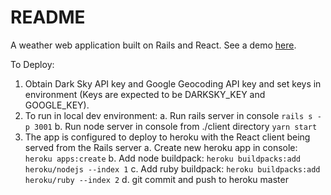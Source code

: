 # README

A weather web application built on Rails and React. See a demo [here](https://skycast-seattle.herokuapp.com/).

To Deploy:

1. Obtain Dark Sky API key and Google Geocoding API key and set keys in environment (Keys are expected to be DARKSKY_KEY and GOOGLE_KEY).
2. To run in local dev environment:
  a. Run rails server in console `rails s -p 3001`
  b. Run node server in console from ./client directory `yarn start`
3. The app is configured to deploy to heroku with the React client being served from the Rails server
  a. Create new heroku app in console: `heroku apps:create`
  b. Add node buildpack: `heroku buildpacks:add heroku/nodejs --index 1`
  c. Add ruby buildpack: `heroku buildpacks:add heroku/ruby --index 2`
  d. git commit and push to heroku master
